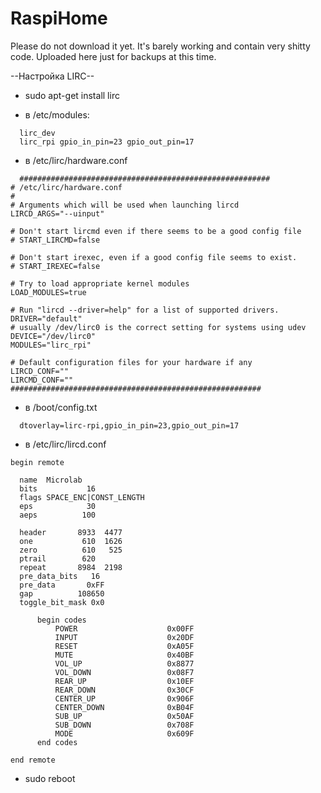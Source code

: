 # RaspiHome
Please do not download it yet. It's barely working and contain very shitty code. Uploaded here just for backups at this time.

--Настройка LIRC--

- sudo apt-get install lirc

- в /etc/modules: 
```
  lirc_dev
  lirc_rpi gpio_in_pin=23 gpio_out_pin=17
```

- в /etc/lirc/hardware.conf
```
  ########################################################
# /etc/lirc/hardware.conf
#
# Arguments which will be used when launching lircd
LIRCD_ARGS="--uinput"

# Don't start lircmd even if there seems to be a good config file
# START_LIRCMD=false

# Don't start irexec, even if a good config file seems to exist.
# START_IREXEC=false

# Try to load appropriate kernel modules
LOAD_MODULES=true

# Run "lircd --driver=help" for a list of supported drivers.
DRIVER="default"
# usually /dev/lirc0 is the correct setting for systems using udev
DEVICE="/dev/lirc0"
MODULES="lirc_rpi"

# Default configuration files for your hardware if any
LIRCD_CONF=""
LIRCMD_CONF=""
########################################################
```

- в /boot/config.txt
```
  dtoverlay=lirc-rpi,gpio_in_pin=23,gpio_out_pin=17
```

- в /etc/lirc/lircd.conf
```
begin remote

  name  Microlab
  bits           16
  flags SPACE_ENC|CONST_LENGTH
  eps            30
  aeps          100

  header       8933  4477
  one           610  1626
  zero          610   525
  ptrail        620
  repeat       8984  2198
  pre_data_bits   16
  pre_data       0xFF
  gap          108650
  toggle_bit_mask 0x0

      begin codes
          POWER                    0x00FF
          INPUT                    0x20DF
          RESET                    0xA05F
          MUTE                     0x40BF
          VOL_UP                   0x8877
          VOL_DOWN                 0x08F7
          REAR_UP                  0x10EF
          REAR_DOWN                0x30CF
          CENTER_UP                0x906F
          CENTER_DOWN              0xB04F
          SUB_UP                   0x50AF
          SUB_DOWN                 0x708F
          MODE                     0x609F
      end codes

end remote
```

- sudo reboot

